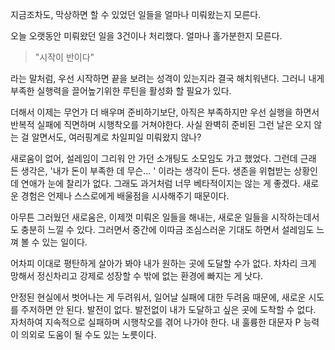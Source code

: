 지금조차도, 막상하면 할 수 있었던 일들을 얼마나 미뤄왔는지 모른다.

오늘 오랫동안 미뤄왔던 일을 3건이나 처리했다. 얼마나 홀가분한지 모른다.

> "시작이 반이다"

라는 말처럼, 우선 시작하면 끝을 보려는 성격이 있는지라 결국 해치워낸다.
그러니 내게 부족한 실행력을 끌어높기위한 루틴을 활성화 할 필요가 있다.

더해서 이제는 무언가 더 배우며 준비하기보단, 아직은 부족하지만 우선 실행을 하면서 반복적 실패에 직면하며 시행착오를 거쳐야한다.
사실 완벽히 준비된 그런 날은 오지 않는 걸 알면서도, 여러핑계로 차일피일 미뤄왔지 않나?

새로움이 없어, 설레임이 그리워 안 가던 소개팅도 소모임도 가고 했었다.
그런데 근래 든 생각은, '내가 돈이 부족한 데 무슨... ' 이라는 생각이 든다. 생존을 위협받는 상황인 데 연애가 눈에 찰리가 없다. 그래도 과거처럼 너무 베타적이지는 않는 게 좋겠다. 새로운 경험은 언제나 스스로에게 배울점을 시사해주기 때문이다.

아무튼 그러웠던 새로움은, 이제껏 미뤄온 일들을 해내는, 새로운 일들을 시작하는데서도 충분히 느낄 수 있다. 그러면서 중간에 이따금 조심스러운 기대도 하면서 설레임도 느껴 볼 수 있는 일이다.

어차피 이대로 평탄하게 살아가 봐야 내가 원하는 곳에 도달할 수가 없다. 차차리 크게 망해서 정신차리고 강제로 성장할 수 밖에 없는 환경에 빠지는 게 낫다.

안정된 현실에서 벗어나는 게 두려워서, 일어날 실패에 대한 두려움 때문에, 새로운 시도를 주저하면 안 된다. 발전이 없다. 발전없이 내가 도달하고 싶은 곳에 도착할 수 없다. 자처하여 지속적으로 실패하며 시행착오를 겪어 나가야 한다. 내 훌륭한 대문자 P 능력이 의외로 도움이 될 수도 있는 노릇이다.
